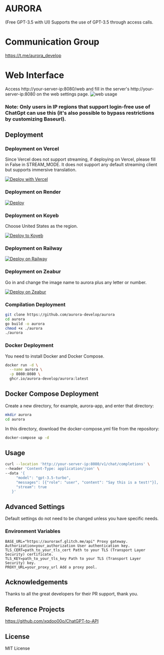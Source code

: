 # AURORA

(Free GPT-3.5 with UI) Supports the use of GPT-3.5 through access calls.

# Communication Group
https://t.me/aurora_develop

# Web Interface
Access http://your-server-ip:8080/web and fill in the server's http://your-server-ip:8080 on the web settings page.
![web usage](https://jsd.cdn.zzko.cn/gh/xiaozhou26/tuph@main/images/2024-04-07%20112100.png)

### Note: Only users in IP regions that support login-free use of ChatGpt can use this (it's also possible to bypass restrictions by customizing Baseurl).

## Deployment

### Deployment on Vercel
Since Vercel does not support streaming, if deploying on Vercel, please fill in False in STREAM_MODE. It does not support any default streaming client but supports immersive translation.

[![Deploy with Vercel](https://vercel.com/button)](https://vercel.com/new/clone?repository-url=https%3A%2F%2Fgithub.com%2Faurora-develop%2Faurora&env=STREAM_MODE&project-name=aurora&repository-name=aurora)

### Deployment on Render
[![Deploy](https://render.com/images/deploy-to-render-button.svg)](https://render.com/deploy)

### Deployment on Koyeb
Choose United States as the region.

[![Deploy to Koyeb](https://www.koyeb.com/static/images/deploy/button.svg)](https://app.koyeb.com/deploy?type=docker&name=aurora&ports=8080;http;/&image=ghcr.io/aurora-develop/aurora)

### Deployment on Railway
[![Deploy on Railway](https://railway.app/button.svg)](https://railway.app/template/jcl2Es?referralCode=XXqY_5)

### Deployment on Zeabur
Go in and change the image name to aurora plus any letter or number.

[![Deploy on Zeabur](https://zeabur.com/button.svg)](https://zeabur.com/templates/JF3EFW)

### Compilation Deployment

```bash
git clone https://github.com/aurora-develop/aurora
cd aurora
go build -o aurora
chmod +x ./aurora
./aurora
```

### Docker Deployment
You need to install Docker and Docker Compose.

```bash
docker run -d \
  --name aurora \
  -p 8080:8080 \
  ghcr.io/aurora-develop/aurora:latest
```

## Docker Compose Deployment
Create a new directory, for example, aurora-app, and enter that directory:
```bash
mkdir aurora
cd aurora
```
In this directory, download the docker-compose.yml file from the repository:

```bash
docker-compose up -d
```

## Usage

```bash
curl --location 'http://your-server-ip:8080/v1/chat/completions' \
--header 'Content-Type: application/json' \
--data '{
     "model": "gpt-3.5-turbo",
     "messages": [{"role": "user", "content": "Say this is a test!"}],
     "stream": true
   }'
```

## Advanced Settings

Default settings do not need to be changed unless you have specific needs.

### Environment Variables
```
BASE_URL="https://auroraxf.glitch.me/api" Proxy gateway.
Authorization=your_authorization User authentication key.
TLS_CERT=path_to_your_tls_cert Path to your TLS (Transport Layer Security) certificate.
TLS_KEY=path_to_your_tls_key Path to your TLS (Transport Layer Security) key.
PROXY_URL=your_proxy_url Add a proxy pool.
```

## Acknowledgements

Thanks to all the great developers for their PR support, thank you.

## Reference Projects

https://github.com/xqdoo00o/ChatGPT-to-API

## License

MIT License
